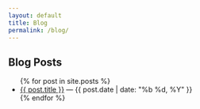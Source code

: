 ```yaml
---
layout: default
title: Blog
permalink: /blog/
---
```


## Blog Posts

<ul>
  {% for post in site.posts %}
    <li>
      <a href="{{ post.url }}">{{ post.title }}</a> — {{ post.date | date: "%b %d, %Y" }}
    </li>
  {% endfor %}
</ul>
